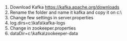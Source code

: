 1. Download Kafka https://kafka.apache.org/downloads
2. Rename the folder and name it kafka and copy it on c:\ 
3. Change few settings in server.properties
4. log.dirs=c:\kafa\kafka-logs
5. Change in zookeeper.properties
6. dataDir=c:\kafka\zookeeper-data
